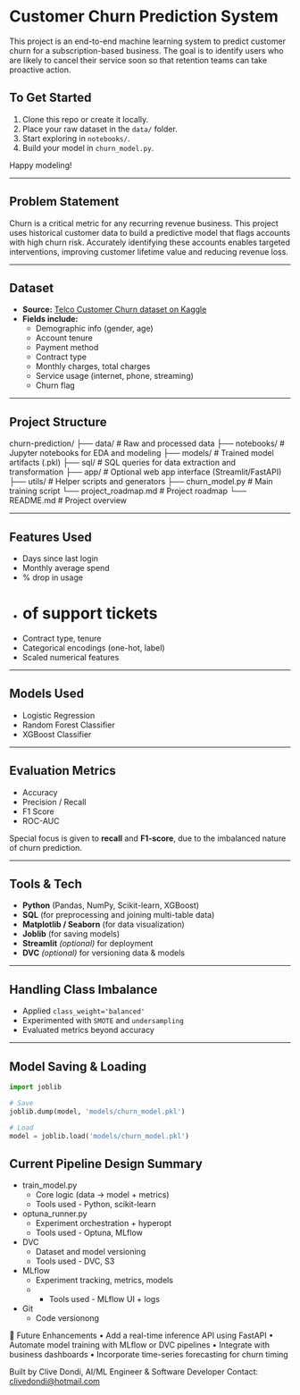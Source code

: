 # Customer Churn Prediction System

This project is an end-to-end machine learning system to predict customer churn for a subscription-based business. The goal is to identify users who are likely to cancel their service soon so that retention teams can take proactive action.

## To Get Started

1. Clone this repo or create it locally.
2. Place your raw dataset in the `data/` folder.
3. Start exploring in `notebooks/`.
4. Build your model in `churn_model.py`.

Happy modeling!

---

## Problem Statement

Churn is a critical metric for any recurring revenue business. This project uses historical customer data to build a predictive model that flags accounts with high churn risk. Accurately identifying these accounts enables targeted interventions, improving customer lifetime value and reducing revenue loss.

---

## Dataset

- **Source:** [Telco Customer Churn dataset on Kaggle](https://www.kaggle.com/blastchar/telco-customer-churn)
- **Fields include:**
  - Demographic info (gender, age)
  - Account tenure
  - Payment method
  - Contract type
  - Monthly charges, total charges
  - Service usage (internet, phone, streaming)
  - Churn flag

---

## Project Structure

churn-prediction/
├── data/ # Raw and processed data
├── notebooks/ # Jupyter notebooks for EDA and modeling
├── models/ # Trained model artifacts (.pkl)
├── sql/ # SQL queries for data extraction and transformation
├── app/ # Optional web app interface (Streamlit/FastAPI)
├── utils/ # Helper scripts and generators
├── churn_model.py # Main training script
└── project_roadmap.md # Project roadmap
└── README.md # Project overview

---

## Features Used

- Days since last login
- Monthly average spend
- % drop in usage
- # of support tickets
- Contract type, tenure
- Categorical encodings (one-hot, label)
- Scaled numerical features

---

## Models Used

- Logistic Regression
- Random Forest Classifier
- XGBoost Classifier

---

## Evaluation Metrics

- Accuracy
- Precision / Recall
- F1 Score
- ROC-AUC

Special focus is given to **recall** and **F1-score**, due to the imbalanced nature of churn prediction.

---

## Tools & Tech

- **Python** (Pandas, NumPy, Scikit-learn, XGBoost)
- **SQL** (for preprocessing and joining multi-table data)
- **Matplotlib / Seaborn** (for data visualization)
- **Joblib** (for saving models)
- **Streamlit** _(optional)_ for deployment
- **DVC** _(optional)_ for versioning data & models

---

## Handling Class Imbalance

- Applied `class_weight='balanced'`
- Experimented with `SMOTE` and `undersampling`
- Evaluated metrics beyond accuracy

---

## Model Saving & Loading

```python
import joblib

# Save
joblib.dump(model, 'models/churn_model.pkl')

# Load
model = joblib.load('models/churn_model.pkl')
```

## Current Pipeline Design Summary
- train_model.py
  - Core logic (data -> model + metrics)
  - Tools used - Python, scikit-learn
- optuna_runner.py
  - Experiment orchestration + hyperopt
  - Tools used - Optuna, MLflow
- DVC
  - Dataset and model versioning
  - Tools used - DVC, S3
- MLflow
  - Experiment tracking, metrics, models
  - - Tools used - MLflow UI + logs
- Git
  - Code versionong


📡 Future Enhancements
• Add a real-time inference API using FastAPI
• Automate model training with MLflow or DVC pipelines
• Integrate with business dashboards
• Incorporate time-series forecasting for churn timing

Built by Clive Dondi, AI/ML Engineer & Software Developer
Contact: clivedondi@hotmail.com
